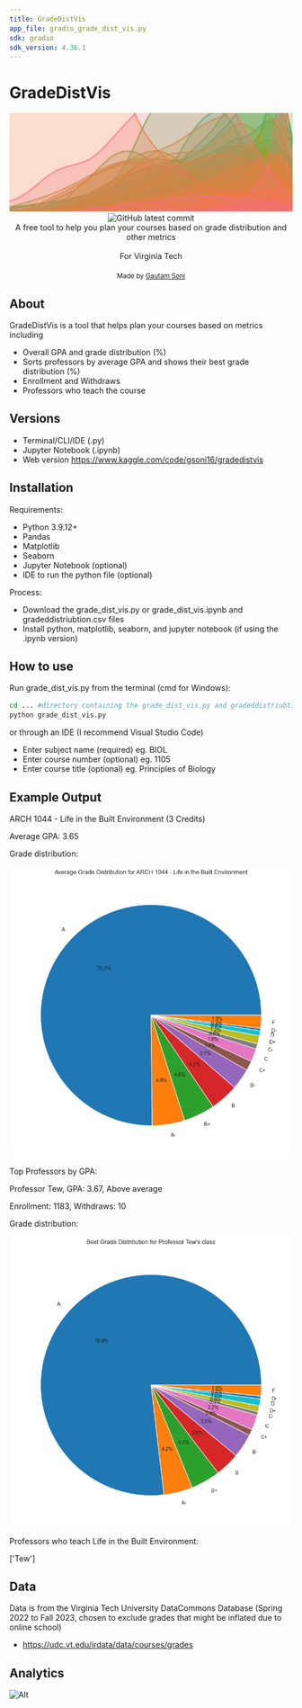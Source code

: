 ```yaml
---
title: GradeDistVis
app_file: gradio_grade_dist_vis.py
sdk: gradio
sdk_version: 4.36.1
---
```

# GradeDistVis

<p align="center">
	<img alt="" src="https://github.com/gsoni1/GradeDist/blob/main/smoothhhh.jpg">
	<br>
	<img alt="GitHub latest commit" src="https://img.shields.io/github/last-commit/gsoni1/GradeDist">
	<br>
	<span>A free tool to help you plan your courses based on grade distribution and other metrics</span><br><br>
	<span>For Virginia Tech</span><br><br>
	<small>Made by <a href="https://www.linkedin.com/in/gsoni16/">Gautam Soni</a></small>
</p>

## About

GradeDistVis is a tool that helps plan your courses based on metrics including

- Overall GPA and grade distribution (%)
- Sorts professors by average GPA and shows their best grade distribution (%)
- Enrollment and Withdraws
- Professors who teach the course

## Versions
- Terminal/CLI/IDE (.py)
- Jupyter Notebook (.ipynb)
- Web version https://www.kaggle.com/code/gsoni16/gradedistvis

## Installation
Requirements:
- Python 3.9.12+
- Pandas
- Matplotlib
- Seaborn
- Jupyter Notebook (optional)
- IDE to run the python file (optional)
  
Process:
- Download the grade_dist_vis.py or grade_dist_vis.ipynb and gradeddistriubtion.csv files
- Install python, matplotlib, seaborn, and jupyter notebook (if using the .ipynb version)

## How to use
Run grade_dist_vis.py from the terminal (cmd for Windows):
```sh
cd ... #directory containing the grade_dist_vis.py and gradeddistriubtion.csv files
python grade_dist_vis.py
```
or through an IDE (I recommend Visual Studio Code)

- Enter subject name (required) eg. BIOL
- Enter course number (optional) eg. 1105
- Enter course title (optional) eg. Principles of Biology

## Example Output
ARCH 1044 - Life in the Built Environment (3 Credits)

Average GPA: 3.65

Grade distribution:

![alt text](https://github.com/gsoni1/GradeDist/blob/main/output.png)

Top Professors by GPA:

Professor Tew, GPA: 3.67, Above average

Enrollment: 1183, Withdraws: 10

Grade distribution:

![alt text](https://github.com/gsoni1/GradeDist/blob/main/output2.png)

Professors who teach Life in the Built Environment:

['Tew']
## Data

Data is from the Virginia Tech University DataCommons Database (Spring 2022 to Fall 2023, chosen to exclude grades that might be inflated due to online school)

- https://udc.vt.edu/irdata/data/courses/grades

## Analytics
![Alt](https://repobeats.axiom.co/api/embed/1df85e0eedd5a0f5eb87cb1f703ccdce58b9c47f.svg "Repobeats analytics image")
